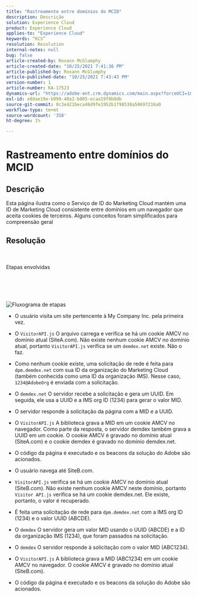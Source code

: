 ```yaml
---
title: "Rastreamento entre domínios do MCID"
description: Descrição
solution: Experience Cloud
product: Experience Cloud
applies-to: "Experience Cloud"
keywords: “KCS”
resolution: Resolution
internal-notes: null
bug: false
article-created-by: Roxann McGlumphy
article-created-date: "10/25/2021 7:41:36 PM"
article-published-by: Roxann McGlumphy
article-published-date: "10/25/2021 7:43:43 PM"
version-number: 1
article-number: KA-17523
dynamics-url: "https://adobe-ent.crm.dynamics.com/main.aspx?forceUCI=1&pagetype=entityrecord&etn=knowledgearticle&id=28dfc18c-cb35-ec11-b6e6-000d3a3485ea"
exl-id: e8dae19e-b999-40a2-b005-ecaa19f0b0db
source-git-commit: 0c3e421beca46d9fe1952b1f98538a50697216a0
workflow-type: tm+mt
source-wordcount: '358'
ht-degree: 1%

---
```


# Rastreamento entre domínios do MCID

## Descrição

Esta página ilustra como o Serviço de ID do Marketing Cloud mantém uma ID de Marketing Cloud consistente entre domínios em um navegador que aceita cookies de terceiros. Alguns conceitos foram simplificados para compreensão geral

## Resolução

<br><br>Etapas envolvidas<br><br><br><br><br><br>![Fluxograma de etapas](https://helpx.adobe.com/marketing-cloud-core/kb/MCID/CrossDomain/jcr%3acontent/main-pars/image.img.png/MCID%20Cross%20Domain.png "Fluxograma de etapas")
- O usuário visita um site pertencente à My Company Inc. pela primeira vez.


- O `VisitorAPI.js` O arquivo carrega e verifica se há um cookie AMCV no domínio atual (SiteA.com). Não existe nenhum cookie AMCV no domínio atual, portanto `VisitorAPI.js` verifica se um `demdex.net` existe. Não o faz.


- Como nenhum cookie existe, uma solicitação de rede é feita para `dpm.demdex.net` com sua ID da organização do Marketing Cloud (também conhecida como uma ID da organização IMS). Nesse caso, `1234@AdobeOrg` é enviada com a solicitação.


- O `demdex.net` O servidor recebe a solicitação e gera um UUID. Em seguida, ele usa a UUID e a IMS org ID (1234) para gerar o valor MID.


- O servidor responde à solicitação da página com a MID e a UUID.


- O `VisitorAPI.js` A biblioteca grava a MID em um cookie AMCV no navegador. Como parte da resposta, o servidor demdex também grava a UUID em um cookie. O cookie AMCV é gravado no domínio atual (SiteA.com) e o cookie demdex é gravado no domínio demdex.net.


- O código da página é executado e os beacons da solução do Adobe são acionados.


- O usuário navega até SiteB.com.


- `VisitorAPI.js` verifica se há um cookie AMCV no domínio atual (SiteB.com). Não existe nenhum cookie AMCV neste domínio, portanto `Visitor API.js` verifica se há um cookie demdex.net. Ele existe, portanto, o valor é recuperado.


- É feita uma solicitação de rede para `dpm.demdex.net` com a IMS org ID (1234) e o valor UUID (ABCDE).


- O `demdex` O servidor gera um valor MID usando o UUID (ABCDE) e a ID da organização IMS (1234), que foram passados na solicitação.


- O `demdex` O servidor responde à solicitação com o valor MID (ABC1234).


- O `VisitorAPI.js` A biblioteca grava a MID (ABC1234) em um cookie AMCV no navegador. O cookie AMCV é gravado no domínio atual (SiteB.com).


- O código da página é executado e os beacons da solução do Adobe são acionados.
